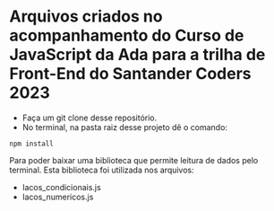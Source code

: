 # Arquivos criados no acompanhamento do Curso de JavaScript da Ada para a trilha de Front-End do Santander Coders 2023

- Faça um git clone desse repositório.
- No terminal, na pasta raiz desse projeto dê o comando:
```
npm install
```
Para poder baixar uma biblioteca que permite leitura de dados pelo terminal. Esta biblioteca foi utilizada nos arquivos:
- lacos_condicionais.js
- lacos_numericos.js